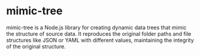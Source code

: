 # mimic-tree
mimic-tree is a Node.js library for creating dynamic data trees that mimic the structure of source data. It reproduces the original folder paths and file structures like JSON or YAML with different values, maintaining the integrity of the original structure.

